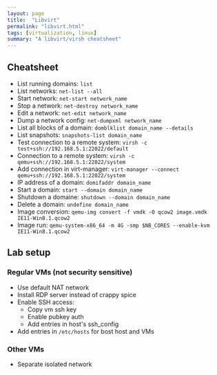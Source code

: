 ```yaml
---
layout: page
title:  "Libvirt"
permalink: "libvirt.html"
tags: [virtualization, linux]
summary: "A libvirt/virsh cheatsheet"
---
```



## Cheatsheet
* List running domains: `list`
* List networks: `net-list --all`
* Start network: `net-start network_name`
* Stop a network: `net-destroy network_name`
* Edit a network: `net-edit network_name`
* Dump a network config: `net-dumpxml network_name`
* List all blocks of a domain: `domblklist domain_name --details`
* List snapshots: `snapshots-list domain_name`
* Test connection to a remote system: `virsh -c test+ssh://192.168.5.1:22022/default`
* Connection to a remote system: `virsh -c qemu+ssh://192.168.5.1:22022/system`
* Add connection in virt-manager: `virt-manager --connect qemu+ssh://192.168.5.1:22022/system`
* IP address of a domain: `domifaddr domain_name`
* Start a domain: `start --domain domain_name`
* Shutdown a domaine: `shutdown --domain domain_name`
* Delete a domain: `undefine domain_name`
* Image conversion: `qemu-img convert -f vmdk -O qcow2 image.vmdk IE11-Win8.1.qcow2`
* Image run: `qemu-system-x86_64 -m 4G -smp $NB_CORES --enable-kvm IE11-Win8.1.qcow2`


## Lab setup
### Regular VMs (not security sensitive)
* Use default NAT network
* Install RDP server instead of crappy spice
* Enable SSH access:
  - Copy vm ssh key
  - Enable pubkey auth
  - Add entries in host's ssh_config
* Add entries in `/etc/hosts` for bost host and VMs

### Other VMs
* Separate isolated network
